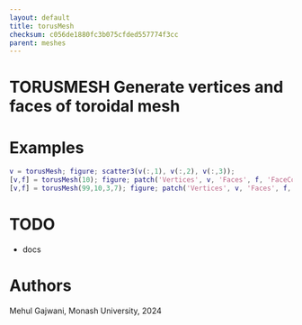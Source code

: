 ```yaml
---
layout: default
title: torusMesh
checksum: c056de1880fc3b075cfded557774f3cc
parent: meshes
---
```



 
# TORUSMESH Generate vertices and faces of toroidal mesh
 
# Examples
```matlab
v = torusMesh; figure; scatter3(v(:,1), v(:,2), v(:,3));
[v,f] = torusMesh(10); figure; patch('Vertices', v, 'Faces', f, 'FaceColor', 'none'); axis equal; view(3);
[v,f] = torusMesh(99,10,3,7); figure; patch('Vertices', v, 'Faces', f, 'FaceColor', 'flat', 'FaceVertexCData',(1:height(v)).', 'EdgeColor', 'none'); axis equal; view(3); colormap(hsv);
```
 
# TODO
-  docs 
 
# Authors

Mehul Gajwani, Monash University, 2024

